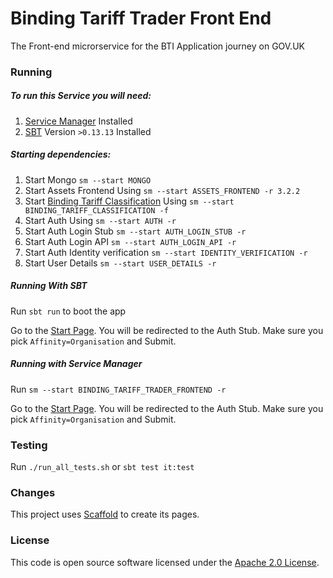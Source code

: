 
# Binding Tariff Trader Front End

The Front-end microrservice for the BTI Application journey on GOV.UK


### Running

##### To run this Service you will need:

1) [Service Manager](https://github.com/hmrc/service-manager) Installed
2) [SBT](https://www.scala-sbt.org) Version `>0.13.13` Installed

##### Starting dependencies:

1) Start Mongo `sm --start MONGO`
2) Start Assets Frontend Using `sm --start ASSETS_FRONTEND -r 3.2.2`
3) Start [Binding Tariff Classification](https://github.com/hmrc/binding-tariff-classification) Using `sm --start BINDING_TARIFF_CLASSIFICATION -f`
4) Start Auth Using `sm --start AUTH -r`
5) Start Auth Login Stub `sm --start AUTH_LOGIN_STUB -r`
6) Start Auth Login API `sm --start AUTH_LOGIN_API -r`
7) Start Auth Identity verification `sm --start IDENTITY_VERIFICATION -r`
8) Start User Details `sm --start USER_DETAILS -r`


##### Running With SBT

Run `sbt run` to boot the app

Go to the [Start Page](http://localhost:9000/binding-tariff-application/registeredAddressForEori).
You will be redirected to the Auth Stub. Make sure you pick `Affinity=Organisation` and Submit.

##### Running with Service Manager

Run `sm --start BINDING_TARIFF_TRADER_FRONTEND -r`

Go to the [Start Page](http://localhost:9582/binding-tariff-application/registeredAddressForEori).
You will be redirected to the Auth Stub. Make sure you pick `Affinity=Organisation` and Submit.

### Testing

Run `./run_all_tests.sh`
or `sbt test it:test`

### Changes

This project uses [Scaffold](https://github.com/hmrc/hmrc-frontend-scaffold.g8) to create its pages.

### License

This code is open source software licensed under the [Apache 2.0 License]("http://www.apache.org/licenses/LICENSE-2.0.html").
